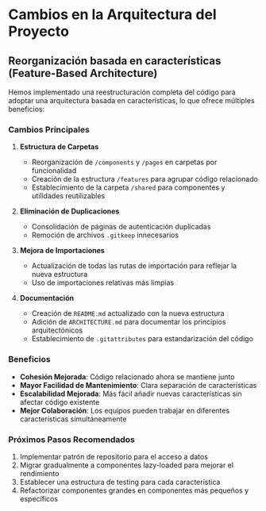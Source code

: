 # Cambios en la Arquitectura del Proyecto

## Reorganización basada en características (Feature-Based Architecture)

Hemos implementado una reestructuración completa del código para adoptar una arquitectura basada en características, lo que ofrece múltiples beneficios:

### Cambios Principales

1. **Estructura de Carpetas**
   - Reorganización de `/components` y `/pages` en carpetas por funcionalidad
   - Creación de la estructura `/features` para agrupar código relacionado
   - Establecimiento de la carpeta `/shared` para componentes y utilidades reutilizables

2. **Eliminación de Duplicaciones**
   - Consolidación de páginas de autenticación duplicadas
   - Remoción de archivos `.gitkeep` innecesarios

3. **Mejora de Importaciones**
   - Actualización de todas las rutas de importación para reflejar la nueva estructura
   - Uso de importaciones relativas más limpias

4. **Documentación**
   - Creación de `README.md` actualizado con la nueva estructura
   - Adición de `ARCHITECTURE.md` para documentar los principios arquitectónicos
   - Establecimiento de `.gitattributes` para estandarización del código

### Beneficios

- **Cohesión Mejorada**: Código relacionado ahora se mantiene junto
- **Mayor Facilidad de Mantenimiento**: Clara separación de características
- **Escalabilidad Mejorada**: Más fácil añadir nuevas características sin afectar código existente
- **Mejor Colaboración**: Los equipos pueden trabajar en diferentes características simultáneamente

### Próximos Pasos Recomendados

1. Implementar patrón de repositorio para el acceso a datos
2. Migrar gradualmente a componentes lazy-loaded para mejorar el rendimiento
3. Establecer una estructura de testing para cada característica
4. Refactorizar componentes grandes en componentes más pequeños y específicos 